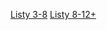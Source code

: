 [Listy 3-8](https://hackmd.io/vbsqxVEYQ7u5OZUtOk2SYQ?view#Zadanie%208)
[Listy 8-12+](https://hackmd.io/IUZt6_fRQti6W_JNETla6A?view)
